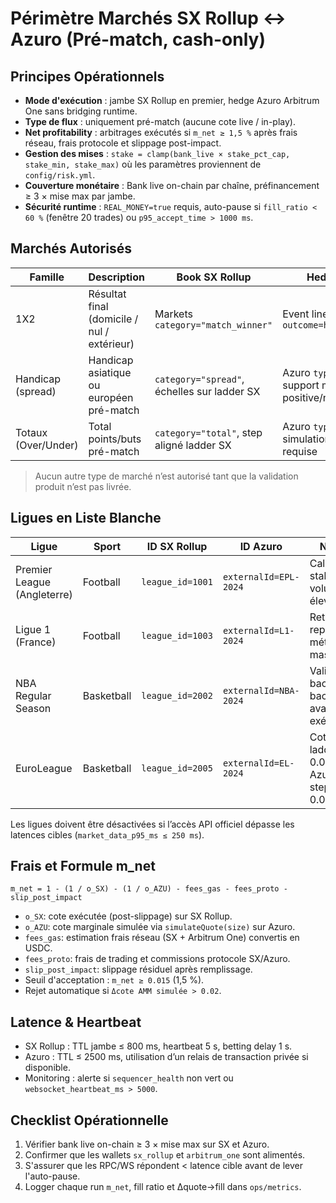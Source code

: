 # Périmètre Marchés SX Rollup ↔ Azuro (Pré-match, cash-only)

## Principes Opérationnels

- **Mode d'exécution** : jambe SX Rollup en premier, hedge Azuro Arbitrum One sans bridging runtime.
- **Type de flux** : uniquement pré-match (aucune cote live / in-play).
- **Net profitability** : arbitrages exécutés si `m_net ≥ 1,5 %` après frais réseau, frais protocole et slippage post-impact.
- **Gestion des mises** : `stake = clamp(bank_live × stake_pct_cap, stake_min, stake_max)` où les paramètres proviennent de `config/risk.yml`.
- **Couverture monétaire** : Bank live on-chain par chaîne, préfinancement ≥ 3 × mise max par jambe.
- **Sécurité runtime** : `REAL_MONEY=true` requis, auto-pause si `fill_ratio < 60 %` (fenêtre 20 trades) ou `p95_accept_time > 1000 ms`.

## Marchés Autorisés

| Famille | Description | Book SX Rollup | Hedge Azuro |
| --- | --- | --- | --- |
| 1X2 | Résultat final (domicile / nul / extérieur) | Markets `category="match_winner"` | Event lines `outcome=home/draw/away` |
| Handicap (spread) | Handicap asiatique ou européen pré-match | `category="spread"`, échelles sur ladder SX | Azuro `type="handicap"`, support marge positive/négative |
| Totaux (Over/Under) | Total points/buts pré-match | `category="total"`, step aligné ladder SX | Azuro `type="total"`, simulation AMM requise |

> Aucun autre type de marché n’est autorisé tant que la validation produit n’est pas livrée.

## Ligues en Liste Blanche

| Ligue | Sport | ID SX Rollup | ID Azuro | Notes |
| --- | --- | --- | --- | --- |
| Premier League (Angleterre) | Football | `league_id=1001` | `externalId=EPL-2024` | Calendrier stable, volumes élevés |
| Ligue 1 (France) | Football | `league_id=1003` | `externalId=L1-2024` | Retirer si reports météo massifs |
| NBA Regular Season | Basketball | `league_id=2002` | `externalId=NBA-2024` | Valider back-to-back avant exécution |
| EuroLeague | Basketball | `league_id=2005` | `externalId=EL-2024` | Cotes SX ladder 0.01, Azuro step 0.005 |

Les ligues doivent être désactivées si l’accès API officiel dépasse les latences cibles (`market_data_p95_ms ≤ 250 ms`).

## Frais et Formule m_net

```
m_net = 1 - (1 / o_SX) - (1 / o_AZU) - fees_gas - fees_proto - slip_post_impact
```

- `o_SX`: cote exécutée (post-slippage) sur SX Rollup.
- `o_AZU`: cote marginale simulée via `simulateQuote(size)` sur Azuro.
- `fees_gas`: estimation frais réseau (SX + Arbitrum One) convertis en USDC.
- `fees_proto`: frais de trading et commissions protocole SX/Azuro.
- `slip_post_impact`: slippage résiduel après remplissage.
- Seuil d'acceptation : `m_net ≥ 0.015` (1,5 %).
- Rejet automatique si `Δcote AMM simulée > 0.02`.

## Latence & Heartbeat

- SX Rollup : TTL jambe ≤ 800 ms, heartbeat 5 s, betting delay 1 s.
- Azuro : TTL ≤ 2500 ms, utilisation d’un relais de transaction privée si disponible.
- Monitoring : alerte si `sequencer_health` non vert ou `websocket_heartbeat_ms > 5000`.

## Checklist Opérationnelle

1. Vérifier bank live on-chain ≥ 3 × mise max sur SX et Azuro.
2. Confirmer que les wallets `sx_rollup` et `arbitrum_one` sont alimentés.
3. S'assurer que les RPC/WS répondent < latence cible avant de lever l'auto-pause.
4. Logger chaque run `m_net`, fill ratio et Δquote→fill dans `ops/metrics`.

